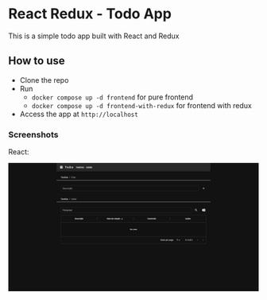 # React Redux - Todo App

This is a simple todo app built with React and Redux

## How to use

- Clone the repo
- Run
  - `docker compose up -d frontend` for pure frontend
  - `docker compose up -d frontend-with-redux` for frontend with redux
- Access the app at `http://localhost`

### Screenshots

React:

![react](/assets/pure-react.jpeg)
